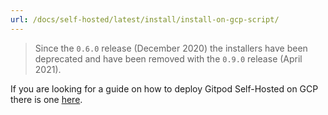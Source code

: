 ```yaml
---
url: /docs/self-hosted/latest/install/install-on-gcp-script/
---
```


> Since the `0.6.0` release (December 2020) the installers have been deprecated and have been removed with the `0.9.0` release (April 2021).

If you are looking for a guide on how to deploy Gitpod Self-Hosted on GCP there is one [here](./install-on-gcp/).
